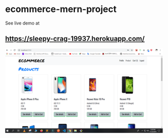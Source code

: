 # ecommerce-mern-project
See live demo at <h2> https://sleepy-crag-19937.herokuapp.com/ </h2>


<img src="githubImg/img1.PNG" />
